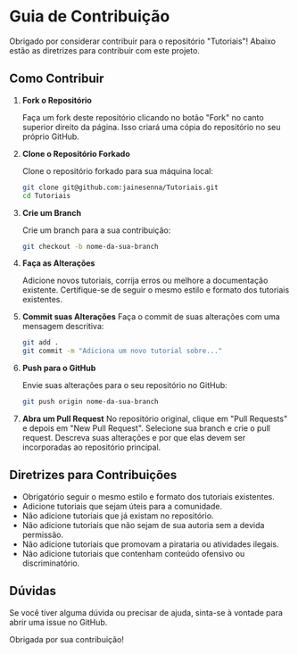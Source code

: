 # Guia de Contribuição

Obrigado por considerar contribuir para o repositório "Tutoriais"! Abaixo estão as diretrizes para contribuir com este projeto.

## Como Contribuir

1. **Fork o Repositório**

   Faça um fork deste repositório clicando no botão "Fork" no canto superior direito da página. Isso criará uma cópia do repositório no seu próprio GitHub.

2. **Clone o Repositório Forkado**

   Clone o repositório forkado para sua máquina local:

   ```bash
   git clone git@github.com:jainesenna/Tutoriais.git
   cd Tutoriais
    ```

3. **Crie um Branch**

   Crie um branch para a sua contribuição:

   ```bash
   git checkout -b nome-da-sua-branch
   ```

4. **Faça as Alterações**

   Adicione novos tutoriais, corrija erros ou melhore a documentação existente. Certifique-se de seguir o mesmo estilo e formato dos tutoriais existentes.

5. **Commit suas Alterações**
  Faça o commit de suas alterações com uma mensagem descritiva:
  
   ```bash
   git add .
   git commit -m "Adiciona um novo tutorial sobre..."
   ```

6. **Push para o GitHub**

   Envie suas alterações para o seu repositório no GitHub:

   ```bash
   git push origin nome-da-sua-branch
   ```

7. **Abra um Pull Request**
    No repositório original, clique em "Pull Requests" e depois em "New Pull Request". Selecione sua branch e crie o pull request. Descreva suas alterações e por que elas devem ser incorporadas ao repositório principal.

## Diretrizes para Contribuições
- Obrigatório seguir o mesmo estilo e formato dos tutoriais existentes.
- Adicione tutoriais que sejam úteis para a comunidade.
- Não adicione tutoriais que já existam no repositório.
- Não adicione tutoriais que não sejam de sua autoria sem a devida permissão.
- Não adicione tutoriais que promovam a pirataria ou atividades ilegais.
- Não adicione tutoriais que contenham conteúdo ofensivo ou discriminatório.

## Dúvidas
Se você tiver alguma dúvida ou precisar de ajuda, sinta-se à vontade para abrir uma issue no GitHub.

Obrigada por sua contribuição!

